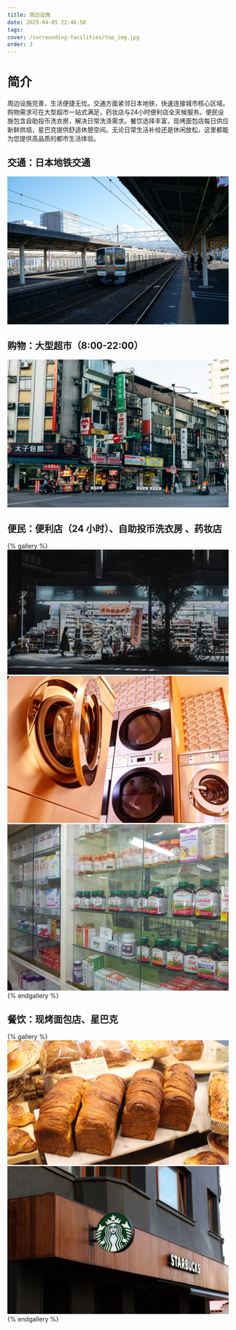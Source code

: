 ```yaml
---
title: 周边设施
date: 2025-04-05 22:46:58
tags:
cover: /surrounding-facilities/top_img.jpg
order: 3
---
```

# 简介
周边设施完善，生活便捷无忧。交通方面紧邻日本地铁，快速连接城市核心区域。购物需求可在大型超市一站式满足，药妆店与24小时便利店全天候服务。便民设施包含自助投币洗衣房，解决日常洗涤需求。餐饮选择丰富，现烤面包店每日供应新鲜烘焙，星巴克提供舒适休憩空间。无论日常生活补给还是休闲放松，这里都能为您提供高品质的都市生活体验。

## 交通：日本地铁交通
![station](/surrounding-facilities/station.jpg)

## 购物：大型超市（8:00-22:00）
![supermarket](/surrounding-facilities/supermarket.jpg)

## 便民​：便利店（24 小时）、自助投币洗衣房 、药妆店
{% gallery %}
![store](/surrounding-facilities/store.jpg)
![washing_machine](/surrounding-facilities/cleaner.jpg)
![pharmacy](/surrounding-facilities/pharmacy.jpg)
{% endgallery %}

## 餐饮​​：现烤面包店、星巴克
{% gallery %}
![bakery](/surrounding-facilities/bakery.jpg)
![starbucks](/surrounding-facilities/starbucks.jpg)
{% endgallery %}